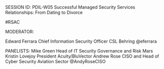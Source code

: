 SESSION ID: PDIL-W05
Successful Managed Security Services Relationships: From Dating to Divorce

#RSAC

MODERATOR:

Edward Ferrara
Chief Information Security Officer CSL Behring @eferrara

PANELISTS:
Mike Green
Head of IT Security Governance and Risk Mars
Kristin Lovejoy
President Acuity/BluVector
Andrew Rose
CISO and Head of Cyber Security Aviation Sector @AndyRoseCISO

